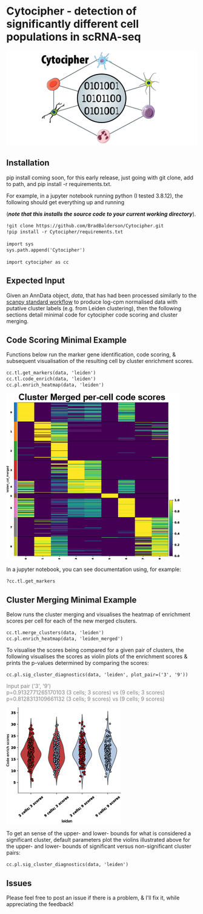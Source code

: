 # Cytocipher - detection of significantly different cell populations in scRNA-seq
![title](img/cytocipher_icon.png)

## Installation 
pip install coming soon, for this early release, 
just going with git clone, add to path, and pip install -r requirements.txt.

For example, in a jupyter notebook running python (I tested 3.8.12), the 
following should get everything up and running 

(***note that this installs the
source code to your current working directory***).

```
!git clone https://github.com/BradBalderson/Cytocipher.git
!pip install -r Cytocipher/requirements.txt

import sys
sys.path.append('Cytocipher')

import cytocipher as cc
```

## Expected Input
Given an AnnData object, *data*, that has had been processed similarly to the 
[scanpy standard workflow](https://scanpy-tutorials.readthedocs.io/en/latest/pbmc3k.html)
to produce log-cpm normalised data with putative cluster labels 
(e.g. from Leiden clustering), then the following sections detail minimal code 
for cytocipher code scoring and cluster merging. 

## Code Scoring Minimal Example
Functions below run the marker gene identification, code scoring, & 
subsequent visualisation of the resulting cell by cluster enrichment scores. 

```
cc.tl.get_markers(data, 'leiden')
cc.tl.code_enrich(data, 'leiden')
cc.pl.enrich_heatmap(data, 'leiden')
```
![title](img/example_heatmap.png)

In a jupyter notebook, you can see documentation using, for example:

```
?cc.tl.get_markers
```

## Cluster Merging Minimal Example
Below runs the cluster merging and visualises the heatmap of enrichment 
scores per cell for each of the new merged clsuters.

```
cc.tl.merge_clusters(data, 'leiden')
cc.pl.enrich_heatmap(data, 'leiden_merged')
```

To visualise the scores being compared for a given pair of clusters,
the following visualises the scores as violin plots of the enrichment scores
& prints the p-values determined by comparing the scores:

```
cc.pl.sig_cluster_diagnostics(data, 'leiden', plot_pair=('3', '9'))
```
<span style="color:grey">
Input pair ('3', '9')<br />
p=0.9132771265170103 (3 cells; 3 scores) vs (9 cells; 3 scores)<br />
p=0.8128313109661132 (3 cells; 9 scores) vs (9 cells; 9 scores)<br />
</span>

![title](img/enrichscore_violin_example.png)

To get an sense of the upper- and lower- bounds for what is considered
a significant cluster, default parameters plot the violins illustrated above 
for the upper- and lower- bounds of
significant versus non-significant cluster pairs:

```
cc.pl.sig_cluster_diagnostics(data, 'leiden')
```

## Issues
Please feel free to post an issue if there is a problem, & I'll fix it, while 
appreciating the feedback!


